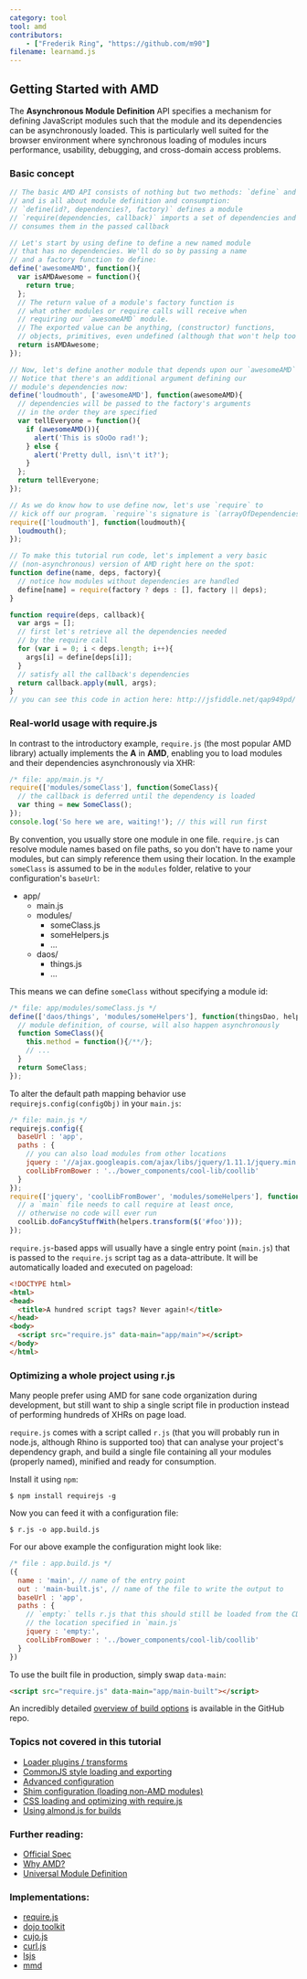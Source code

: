 ```yaml
---
category: tool
tool: amd
contributors:
    - ["Frederik Ring", "https://github.com/m90"]
filename: learnamd.js
---
```


## Getting Started with AMD

The **Asynchronous Module Definition** API specifies a mechanism for defining
JavaScript modules such that the module and its dependencies can be asynchronously
loaded. This is particularly well suited for the browser environment where
synchronous loading of modules incurs performance, usability, debugging, and
cross-domain access problems.

### Basic concept

```javascript
// The basic AMD API consists of nothing but two methods: `define` and `require`
// and is all about module definition and consumption:
// `define(id?, dependencies?, factory)` defines a module
// `require(dependencies, callback)` imports a set of dependencies and
// consumes them in the passed callback

// Let's start by using define to define a new named module
// that has no dependencies. We'll do so by passing a name
// and a factory function to define:
define('awesomeAMD', function(){
  var isAMDAwesome = function(){
    return true;
  };
  // The return value of a module's factory function is
  // what other modules or require calls will receive when
  // requiring our `awesomeAMD` module.
  // The exported value can be anything, (constructor) functions,
  // objects, primitives, even undefined (although that won't help too much).
  return isAMDAwesome;
});

// Now, let's define another module that depends upon our `awesomeAMD` module.
// Notice that there's an additional argument defining our
// module's dependencies now:
define('loudmouth', ['awesomeAMD'], function(awesomeAMD){
  // dependencies will be passed to the factory's arguments
  // in the order they are specified
  var tellEveryone = function(){
    if (awesomeAMD()){
      alert('This is sOoOo rad!');
    } else {
      alert('Pretty dull, isn\'t it?');
    }
  };
  return tellEveryone;
});

// As we do know how to use define now, let's use `require` to
// kick off our program. `require`'s signature is `(arrayOfDependencies, callback)`.
require(['loudmouth'], function(loudmouth){
  loudmouth();
});

// To make this tutorial run code, let's implement a very basic
// (non-asynchronous) version of AMD right here on the spot:
function define(name, deps, factory){
  // notice how modules without dependencies are handled
  define[name] = require(factory ? deps : [], factory || deps);
}

function require(deps, callback){
  var args = [];
  // first let's retrieve all the dependencies needed
  // by the require call
  for (var i = 0; i < deps.length; i++){
    args[i] = define[deps[i]];
  }
  // satisfy all the callback's dependencies
  return callback.apply(null, args);
}
// you can see this code in action here: http://jsfiddle.net/qap949pd/
```

### Real-world usage with require.js

In contrast to the introductory example, `require.js` (the most popular AMD library) actually implements the **A** in **AMD**, enabling you to load modules and their dependencies asynchronously via XHR:

```javascript
/* file: app/main.js */
require(['modules/someClass'], function(SomeClass){
  // the callback is deferred until the dependency is loaded
  var thing = new SomeClass();
});
console.log('So here we are, waiting!'); // this will run first
```

By convention, you usually store one module in one file. `require.js` can resolve module names based on file paths, so you don't have to name your modules, but can simply reference them using their location. In the example `someClass` is assumed to be in the `modules` folder, relative to your configuration's `baseUrl`:

* app/
  * main.js
  * modules/
    * someClass.js
    * someHelpers.js
    * ...
  * daos/
    * things.js
    * ...

This means we can define `someClass` without specifying a module id:

```javascript
/* file: app/modules/someClass.js */
define(['daos/things', 'modules/someHelpers'], function(thingsDao, helpers){
  // module definition, of course, will also happen asynchronously
  function SomeClass(){
    this.method = function(){/**/};
    // ...
  }
  return SomeClass;
});
```

To alter the default path mapping behavior use `requirejs.config(configObj)` in your `main.js`:

```javascript
/* file: main.js */
requirejs.config({
  baseUrl : 'app',
  paths : {
    // you can also load modules from other locations
    jquery : '//ajax.googleapis.com/ajax/libs/jquery/1.11.1/jquery.min',
    coolLibFromBower : '../bower_components/cool-lib/coollib'
  }
});
require(['jquery', 'coolLibFromBower', 'modules/someHelpers'], function($, coolLib, helpers){
  // a `main` file needs to call require at least once,
  // otherwise no code will ever run
  coolLib.doFancyStuffWith(helpers.transform($('#foo')));
});
```

`require.js`-based apps will usually have a single entry point (`main.js`) that is passed to the `require.js` script tag as a data-attribute. It will be automatically loaded and executed on pageload:

```html
<!DOCTYPE html>
<html>
<head>
  <title>A hundred script tags? Never again!</title>
</head>
<body>
  <script src="require.js" data-main="app/main"></script>
</body>
</html>
```

### Optimizing a whole project using r.js

Many people prefer using AMD for sane code organization during development, but still want to ship a single script file in production instead of performing hundreds of XHRs on page load.

`require.js` comes with a script called `r.js` (that you will probably run in node.js, although Rhino is supported too) that can analyse your project's dependency graph, and build a single file containing all your modules (properly named), minified and ready for consumption.

Install it using `npm`:

```shell
$ npm install requirejs -g
```

Now you can feed it with a configuration file:

```shell
$ r.js -o app.build.js
```

For our above example the configuration might look like:

```javascript
/* file : app.build.js */
({
  name : 'main', // name of the entry point
  out : 'main-built.js', // name of the file to write the output to
  baseUrl : 'app',
  paths : {
    // `empty:` tells r.js that this should still be loaded from the CDN, using
    // the location specified in `main.js`
    jquery : 'empty:',
    coolLibFromBower : '../bower_components/cool-lib/coollib'
  }
})
```

To use the built file in production, simply swap `data-main`:

```html
<script src="require.js" data-main="app/main-built"></script>
```

An incredibly detailed [overview of build options](https://github.com/jrburke/r.js/blob/master/build/example.build.js) is available in the GitHub repo.

### Topics not covered in this tutorial
* [Loader plugins / transforms](http://requirejs.org/docs/plugins.html)
* [CommonJS style loading and exporting](http://requirejs.org/docs/commonjs.html)
* [Advanced configuration](http://requirejs.org/docs/api.html#config)
* [Shim configuration (loading non-AMD modules)](http://requirejs.org/docs/api.html#config-shim)
* [CSS loading and optimizing with require.js](http://requirejs.org/docs/optimization.html#onecss)
* [Using almond.js for builds](https://github.com/jrburke/almond)

### Further reading:

* [Official Spec](https://github.com/amdjs/amdjs-api/wiki/AMD)
* [Why AMD?](http://requirejs.org/docs/whyamd.html)
* [Universal Module Definition](https://github.com/umdjs/umd)

### Implementations:

* [require.js](http://requirejs.org)
* [dojo toolkit](http://dojotoolkit.org/documentation/tutorials/1.9/modules/)
* [cujo.js](http://cujojs.com/)
* [curl.js](https://github.com/cujojs/curl)
* [lsjs](https://github.com/zazl/lsjs)
* [mmd](https://github.com/alexlawrence/mmd)
